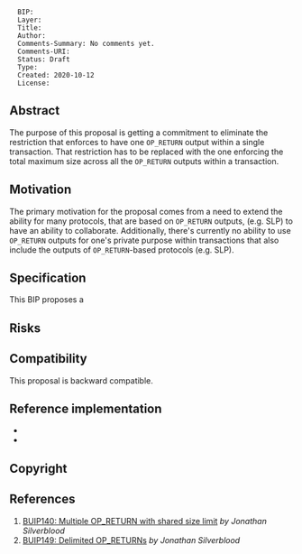 ```
  BIP: 
  Layer: 
  Title: 
  Author: 
  Comments-Summary: No comments yet.
  Comments-URI: 
  Status: Draft
  Type: 
  Created: 2020-10-12
  License: 
```

## Abstract
The purpose of this proposal is getting a commitment to eliminate the restriction that enforces to have one `OP_RETURN` output within a single transaction.
That restriction has to be replaced with the one enforcing the total maximum size across all the `OP_RETURN` outputs within a transaction.


## Motivation
The primary motivation for the proposal comes from a need to extend the ability for many protocols, that are based on `OP_RETURN` outputs, (e.g. SLP)
to have an ability to collaborate. Additionally, there's currently no ability to use `OP_RETURN` outputs for one's private purpose within transactions that also 
include the outputs of `OP_RETURN`-based protocols (e.g. SLP).



## Specification
This BIP proposes a 



## Risks



## Compatibility

This proposal is backward compatible.


## Reference implementation
* 
* 


## Copyright
<!-- This BIP is licensed under the 2-clause BSD license. -->


## References
1. [BUIP140: Multiple OP_RETURN with shared size limit](https://bitco.in/forum/threads/buip140-multiple-op_return-with-shared-size-limit.24952/) *by Jonathan Silverblood*
2. [BUIP149: Delimited OP_RETURNs](https://bitco.in/forum/threads/buip149-delimited-op_returns.26362/#post-111375) *by Jonathan Silverblood*
